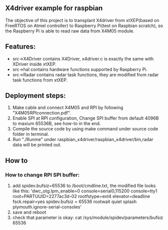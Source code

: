 ## X4driver example for raspbian

The objective of this project is to transplant X4driver from xtXEP(based on FreeRTOS on Atmel controller) to Raspberry Pi(test on Raspbian scratch), so the Raspberry Pi is able to read raw data from X4M05 module.

## Features:
* src->X4Driver contains X4Driver, x4driver.c is exactly the same with XDriver inside xtXEP.
* src->hal contains hardware functions supported by Raspberry Pi.
* src->Radar contains radar task functions, they are modified from radar task functions from xtXEP.

## Deployment steps:
1. Make cable and connect X4M05 and RPI by following "X4M05RPIconnection.pdf".
2. Enable SPI at RPI configuration, Change SPI buffer from default 4096B to maxium 65536B, see how-to in the end.
3. Compile the source code by using make command under source code folder in terminal.
4. Run "./Runme" under raspbian_x4driver/raspbian_x4driver/bin,radar data will be printed out. 


## How to

### How to change RPI SPI buffer:
1. add spidev.bufsiz=65536 to /boot/cmdline.txt, the modified file looks like this:
'dwc_otg.lpm_enable=0 console=serial0,115200 console=tty1 root=PARTUUID=2277ac3d-02 rootfstype=ext4 elevator=deadline fsck.repair=yes spidev.bufsiz = 65536 rootwait quiet splash plymouth.ignore-serial-consoles'
2. save and reboot
3. check that parameter is okay:
cat /sys/module/spidev/parameters/bufsiz
65536